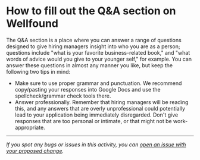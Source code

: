 # How to fill out the Q&A section on Wellfound

The Q&A section is a place where you can answer a range of questions designed to give hiring managers insight into who you are as a person; questions include "what is your favorite business-related book," and "what words of advice would you give to your younger self," for example. You can answer these questions in almost any manner you like, but keep the following two tips in mind:

- Make sure to use proper grammar and punctuation. We recommend copy/pasting your responses into Google Docs and use the spellcheck/grammar check tools there.
- Answer professionally. Remember that hiring managers will be reading this, and any answers that are overly unprofessional could potentially lead to your application being immediately disregarded. Don't give responses that are too personal or intimate, or that might not be work-appropriate.

---

_If you spot any bugs or issues in this activity, you can [open an issue with your proposed change](https://github.com/microverseinc/curriculum-transversal-skills/blob/main/git-github/articles/open_issue.md)._
